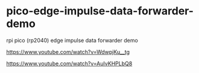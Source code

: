 # pico-edge-impulse-data-forwarder-demo
rpi pico (rp2040) edge impulse data forwarder demo

https://www.youtube.com/watch?v=WdwpjKu__tg

https://www.youtube.com/watch?v=AuIvKHPLbQ8
